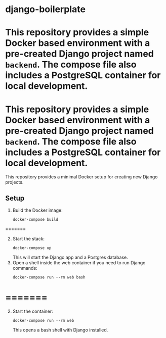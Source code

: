 # django-boilerplate


This repository provides a simple Docker based environment with a pre-created
Django project named `backend`. The compose file also includes a PostgreSQL
container for local development.
=======

This repository provides a simple Docker based environment with a pre-created
Django project named `backend`. The compose file also includes a PostgreSQL
container for local development.
=======
This repository provides a minimal Docker setup for creating new Django projects.



## Setup

1. Build the Docker image:
   ```
   docker-compose build
   ```

=======

2. Start the stack:
   ```
   docker-compose up
   ```
   This will start the Django app and a Postgres database.
3. Open a shell inside the web container if you need to run Django commands:
   ```
   docker-compose run --rm web bash
   ```

=======
=======
2. Start the container:
   ```
   docker-compose run --rm web
   ```
   This opens a bash shell with Django installed.

